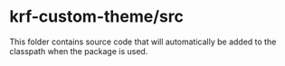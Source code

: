 # krf-custom-theme/src

This folder contains source code that will automatically be added to the classpath when
the package is used.
